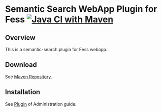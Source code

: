 Semantic Search WebApp Plugin for Fess
[![Java CI with Maven](https://github.com/codelibs/fess-webapp-semantic-search/actions/workflows/maven.yml/badge.svg)](https://github.com/codelibs/fess-webapp-semantic-search/actions/workflows/maven.yml)
==========================

## Overview

This is a semantic-search plugin for Fess webapp.

## Download

See [Maven Repository](https://repo1.maven.org/maven2/org/codelibs/fess/fess-webapp-semantic-search/).

## Installation

See [Plugin](https://fess.codelibs.org/14.15/admin/plugin-guide.html) of Administration guide.

